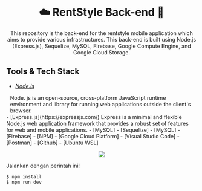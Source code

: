 <h1 align="center">☁️ RentStyle Back-end 🚀</h1>
<p align="center">This repository is the back-end for the rentstyle mobile application which aims to provide various infrastructures. This back-end is built using Node.js (Express.js), Sequelize, MySQL, Firebase, Google Compute Engine, and Google Cloud Storage.</p>

## Tools & Tech Stack
- [*Node.js*](https://nodejs.org/en)
<div style="margin-left: 10px;">
Node. js is an open-source, cross-platform JavaScript runtime environment and library for running web applications outside the client's browser.   
</div>
- [Express.js](https://expressjs.com/) 
  Express is a minimal and flexible Node.js web application framework that provides a robust set of features for web and mobile applications.
- [MySQL]
- [Sequelize]
- [MySQL]
- [Firebase]
- [NPM]
- [Google Cloud Platform]
- [Visual Studio Code]
- [Postman]
- [Github]
- [Ubuntu WSL]

<p align="center">
  <a href="https://skillicons.dev">
    <img src="https://skillicons.dev/icons?i=nodejs,express,mysql,sequelize,firebase,npm,gcp,vscode,postman,github,ubuntu" />
  </a>
</p>

Jalankan dengan perintah ini!
```
$ npm install
$ npm run dev
```
